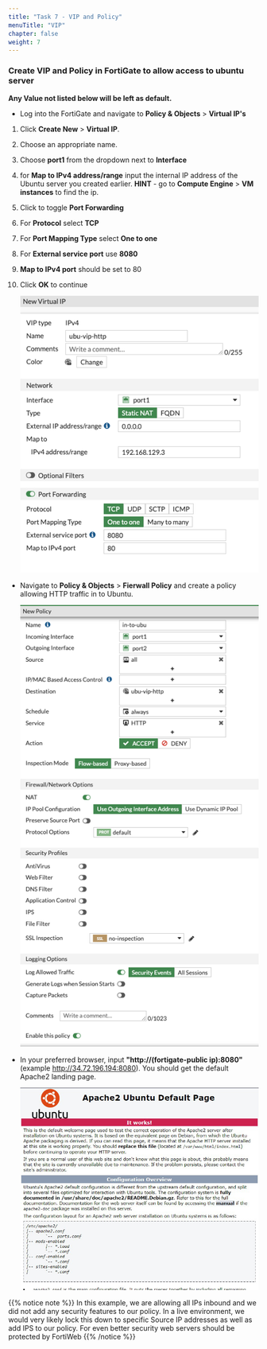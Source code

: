 ```yaml
---
title: "Task 7 - VIP and Policy"
menuTitle: "VIP"
chapter: false
weight: 7
---
```


### Create VIP and Policy in FortiGate to allow access to ubuntu server

  **Any Value not listed below will be left as default.**

* Log into the FortiGate and navigate to **Policy & Objects** > **Virtual IP's**

1. Click **Create New** > **Virtual IP**.
1. Choose an appropriate name.
1. Choose **port1** from the dropdown next to **Interface**
1. for **Map to IPv4 address/range** input the internal IP address of the Ubuntu server you created earlier.  **HINT** - go to **Compute Engine** > **VM instances** to find the ip.
1. Click to toggle **Port Forwarding**
1. For **Protocol** select **TCP**
1. For **Port Mapping Type** select **One to one**
1. For **External service port** use **8080**
1. **Map to IPv4 port** should be set to 80
1. Click **OK** to continue

    ![fortigate-vip-http](fortigate-vip-http.png)

* Navigate to **Policy & Objects** > **Fierwall Policy** and create a policy allowing HTTP traffic in to Ubuntu.

    ![vip-in-pol](vip-in-pol.png)

* In your preferred browser, input **"http://(fortigate-public ip):8080"** (example http://34.72.196.194:8080).  You should get the default Apache2 landing page.

    ![apache2](apache2.png)

{{% notice note %}} In this example, we are allowing all IPs inbound and we did not add any security features to our policy.  In a live environment, we would very likely lock this down to specific Source IP addresses as well as add IPS to our policy.  For even better security web servers should be protected by FortiWeb {{% /notice %}}